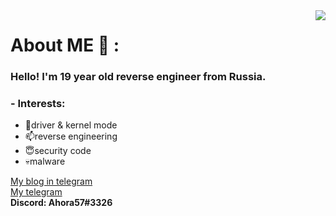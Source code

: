 <img align="right" src="https://github-readme-stats.vercel.app/api?username=Ahora57&theme=default&show_icons=true"/>

# About ME 💬 :

### Hello! I'm 19 year old reverse engineer from Russia.

### - Interests:
- 🔭driver & kernel mode 
- 📫reverse engineering
- 😇security code
- 💀malware
  
[My blog in telegram](https://t.me/ahora_blog)  
[My telegram](https://t.me/Ahora_technology)  
**Discord: Ahora57#3326**  
